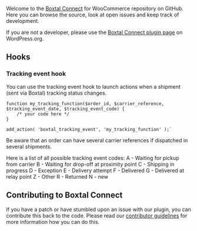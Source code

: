 Welcome to the <a href="https://www.boxtal.com/">Boxtal Connect</a> for WooCommerce repository on GitHub. Here you can browse the source, look at open issues and keep track of development.

If you are not a developer, please use the <a href="https://wordpress.org/plugins/boxtal-connect/">Boxtal Connect plugin page</a> on WordPress.org.

## Hooks

### Tracking event hook

You can use the tracking event hook to launch actions when a shipment (sent via Boxtal) tracking status changes.

```
function my_tracking_function($order_id, $carrier_reference, $tracking_event_date, $tracking_event_code) {
    /* your code here */
}

add_action( 'boxtal_tracking_event', 'my_tracking_function' );`
```

Be aware that an order can have several carrier references if dispatched in several shipments.

Here is a list of all possible tracking event codes:
A - Waiting for pickup from carrier
B - Waiting for drop-off at proximity point
C - Shipping in progress
D - Exception
E - Delivery attempt
F - Delivered
G - Delivered at relay point
Z - Other
R - Returned
N - new

## Contributing to Boxtal Connect
If you have a patch or have stumbled upon an issue with our plugin, you can contribute this back to the code. Please read our [contributor guidelines](https://github.com/Boxtale/boxtal-connect-woocommerce/blob/master/.github/CONTRIBUTING.md) for more information how you can do this.
